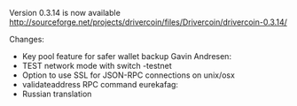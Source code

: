 Version 0.3.14 is now available
http://sourceforge.net/projects/drivercoin/files/Drivercoin/drivercoin-0.3.14/

Changes:
* Key pool feature for safer wallet backup
Gavin Andresen:
* TEST network mode with switch -testnet
* Option to use SSL for JSON-RPC connections on unix/osx
* validateaddress RPC command
eurekafag:
* Russian translation
